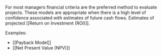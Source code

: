 For most managers financial criteria are the preferred method to evaluate projects. These models are appropriate when there is a high level of confidence associated with estimates of future cash flows.
Estimates of projected [[Return on Investment (ROI)]]. 

Examples:
- [[Payback Model]]
- [[Net Present Value (NPV)]]